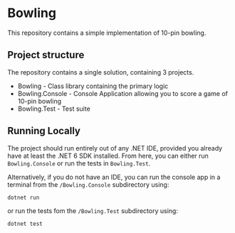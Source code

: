 # Bowling
This repository contains a simple implementation of 10-pin bowling.

## Project structure
The repository contains a single solution, containing 3 projects.

- Bowling - Class library containing the primary logic
- Bowling.Console - Console Application allowing you to score a game of 10-pin bowling
- Bowling.Test - Test suite

## Running Locally
The project should run entirely out of any .NET IDE, provided you already have at least the .NET 6 SDK installed. From here, you can either run `Bowling.Console` or run the tests in `Bowling.Test`.

Alternatively, if you do not have an IDE, you can run the console app in a terminal from the `/Bowling.Console` subdirectory using:
```bash
dotnet run
```

or run the tests fom the `/Bowling.Test` subdirectory using:
```bash
dotnet test
```